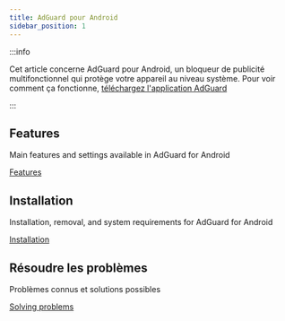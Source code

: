 ```yaml
---
title: AdGuard pour Android
sidebar_position: 1
---
```


:::info

Cet article concerne AdGuard pour Android, un bloqueur de publicité multifonctionnel qui protège votre appareil au niveau système. Pour voir comment ça fonctionne, [téléchargez l'application AdGuard](https://agrd.io/download-kb-adblock)

:::

## Features

Main features and settings available in AdGuard for Android

[Features](/adguard-for-android/features/features.md)

## Installation

Installation, removal, and system requirements for AdGuard for Android

[Installation](/adguard-for-android/installation.md)

## Résoudre les problèmes

Problèmes connus et solutions possibles

[Solving problems](/adguard-for-android/solving-problems/solving-problems.md)
